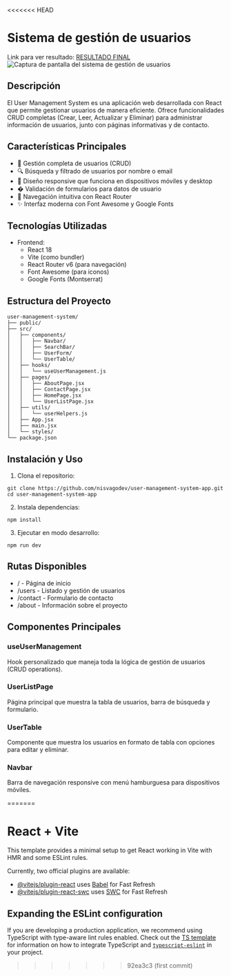 <<<<<<< HEAD

# Sistema de gestión de usuarios

Link para ver resultado: [RESULTADO FINAL](https://user-management-system-app.vercel.app/)
![Captura de pantalla del sistema de gestión de usuarios]()

## Descripción

El User Management System es una aplicación web desarrollada con React que permite gestionar usuarios de manera eficiente. Ofrece funcionalidades CRUD completas (Crear, Leer, Actualizar y Eliminar) para administrar información de usuarios, junto con páginas informativas y de contacto.

## Características Principales

- 🚀 Gestión completa de usuarios (CRUD)
- 🔍 Búsqueda y filtrado de usuarios por nombre o email
- 📱 Diseño responsive que funciona en dispositivos móviles y desktop
- � Validación de formularios para datos de usuario
- 🧭 Navegación intuitiva con React Router
- ✨ Interfaz moderna con Font Awesome y Google Fonts

## Tecnologías Utilizadas

- Frontend:
  - React 18
  - Vite (como bundler)
  - React Router v6 (para navegación)
  - Font Awesome (para iconos)
  - Google Fonts (Montserrat)

## Estructura del Proyecto

```
user-management-system/
├── public/
├── src/
│   ├── components/
│   │   ├── Navbar/
│   │   ├── SearchBar/
│   │   ├── UserForm/
│   │   └── UserTable/
│   ├── hooks/
│   │   └── useUserManagement.js
│   ├── pages/
│   │   ├── AboutPage.jsx
│   │   ├── ContactPage.jsx
│   │   ├── HomePage.jsx
│   │   └── UserListPage.jsx
│   ├── utils/
│   │   └── userHelpers.js
│   ├── App.jsx
│   ├── main.jsx
│   └── styles/
└── package.json
```

## Instalación y Uso

1. Clona el repositorio:

```
git clone https://github.com/nisvagodev/user-management-system-app.git
cd user-management-system-app
```

2. Instala dependencias:

```
npm install
```

3. Ejecutar en modo desarrollo:

```
npm run dev
```

## Rutas Disponibles

- / - Página de inicio
- /users - Listado y gestión de usuarios
- /contact - Formulario de contacto
- /about - Información sobre el proyecto

## Componentes Principales

### useUserManagement

Hook personalizado que maneja toda la lógica de gestión de usuarios (CRUD operations).

### UserListPage

Página principal que muestra la tabla de usuarios, barra de búsqueda y formulario.

### UserTable

Componente que muestra los usuarios en formato de tabla con opciones para editar y eliminar.

### Navbar

Barra de navegación responsive con menú hamburguesa para dispositivos móviles.

=======

# React + Vite

This template provides a minimal setup to get React working in Vite with HMR and some ESLint rules.

Currently, two official plugins are available:

- [@vitejs/plugin-react](https://github.com/vitejs/vite-plugin-react/blob/main/packages/plugin-react) uses [Babel](https://babeljs.io/) for Fast Refresh
- [@vitejs/plugin-react-swc](https://github.com/vitejs/vite-plugin-react/blob/main/packages/plugin-react-swc) uses [SWC](https://swc.rs/) for Fast Refresh

## Expanding the ESLint configuration

If you are developing a production application, we recommend using TypeScript with type-aware lint rules enabled. Check out the [TS template](https://github.com/vitejs/vite/tree/main/packages/create-vite/template-react-ts) for information on how to integrate TypeScript and [`typescript-eslint`](https://typescript-eslint.io) in your project.

> > > > > > > 92ea3c3 (first commit)
